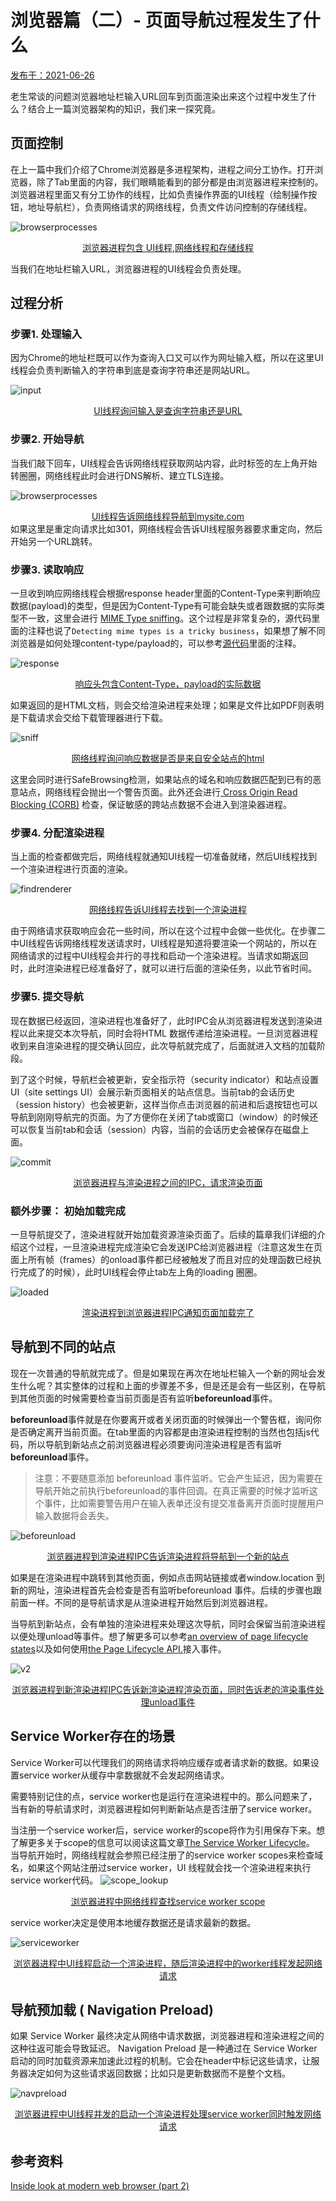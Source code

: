 # 浏览器篇（二）- 页面导航过程发生了什么

<span style="font-size:14px;text-decoration:underline">发布于：2021-06-26</span>

老生常谈的问题浏览器地址栏输入URL回车到页面渲染出来这个过程中发生了什么？结合上一篇浏览器架构的知识，我们来一探究竟。
## 页面控制

在上一篇中我们介绍了Chrome浏览器是多进程架构，进程之间分工协作。打开浏览器，除了Tab里面的内容，我们眼睛能看到的部分都是由浏览器进程来控制的。浏览器进程里面又有分工协作的线程，比如负责操作界面的UI线程（绘制操作按钮，地址导航栏），负责网络请求的网络线程，负责文件访问控制的存储线程。

![browserprocesses](./browserprocesses.png)

<center style="font-size:14px;text-decoration:underline">浏览器进程包含 UI线程,网络线程和存储线程</center> 



当我们在地址栏输入URL，浏览器进程的UI线程会负责处理。

## 过程分析

### 步骤1. 处理输入

因为Chrome的地址栏既可以作为查询入口又可以作为网址输入框，所以在这里UI线程会负责判断输入的字符串到底是查询字符串还是网站URL。

![input](./input.png)
<center style="font-size:14px;text-decoration:underline">UI线程询问输入是查询字符串还是URL</center> 

### 步骤2. 开始导航

当我们敲下回车，UI线程会告诉网络线程获取网站内容，此时标签的左上角开始转圈圈，网络线程此时会进行DNS解析、建立TLS连接。

![browserprocesses](./browserprocesses.png)
<center style="font-size:14px;text-decoration:underline">UI线程告诉网络线程导航到mysite.com</center> 
如果这里是重定向请求比如301，网络线程会告诉UI线程服务器要求重定向，然后开始另一个URL跳转。

### 步骤3. 读取响应

一旦收到响应网络线程会根据response header里面的Content-Type来判断响应数据(payload)的类型，但是因为Content-Type有可能会缺失或者跟数据的实际类型不一致，这里会进行 [MIME Type sniffing](https://developer.mozilla.org/en-US/docs/Web/HTTP/Basics_of_HTTP/MIME_types)。这个过程是非常复杂的，源代码里面的注释也说了```Detecting mime types is a tricky business```，如果想了解不同浏览器是如何处理content-type/payload的，可以参考[源代码](https://cs.chromium.org/chromium/src/net/base/mime_sniffer.cc?sq=package:chromium&dr=CS&l=5)里面的注释。

![response](./response.png)
<center style="font-size:14px;text-decoration:underline">响应头包含Content-Type，payload的实际数据</center> 

如果返回的是HTML文档，则会交给渲染进程来处理；如果是文件比如PDF则表明是下载请求会交给下载管理器进行下载。

![sniff](./sniff.png)
<center style="font-size:14px;text-decoration:underline">网络线程询问响应数据是否是来自安全站点的html</center> 

这里会同时进行SafeBrowsing检测，如果站点的域名和响应数据匹配到已有的恶意站点，网络线程会抛出一个警告页面。此外还会进行[ Cross Origin Read Blocking (CORB)](https://www.chromium.org/Home/chromium-security/corb-for-developers) 检查，保证敏感的跨站点数据不会进入到渲染器进程。


### 步骤4. 分配渲染进程

当上面的检查都做完后，网络线程就通知UI线程一切准备就绪，然后UI线程找到一个渲染进程进行页面的渲染。

![findrenderer](./findrenderer.png)

<center style="font-size:14px;text-decoration:underline">网络线程告诉UI线程去找到一个渲染进程</center> 

由于网络请求获取响应会花一些时间，所以在这个过程中会做一些优化。在步骤二中UI线程告诉网络线程发送请求时，UI线程是知道将要渲染一个网站的，所以在网络请求的过程中UI线程会并行的寻找和启动一个渲染进程。当请求如期返回时，此时渲染进程已经准备好了，就可以进行后面的渲染任务，以此节省时间。

### 步骤5. 提交导航

现在数据已经返回，渲染进程也准备好了，此时IPC会从浏览器进程发送到渲染进程以此来提交本次导航，同时会将HTML 数据传递给渲染进程。一旦浏览器进程收到来自渲染进程的提交确认回应，此次导航就完成了，后面就进入文档的加载阶段。

到了这个时候，导航栏会被更新，安全指示符（security indicator）和站点设置UI（site settings UI）会展示新页面相关的站点信息。当前tab的会话历史（session history）也会被更新，这样当你点击浏览器的前进和后退按钮也可以导航到刚刚导航完的页面。为了方便你在关闭了tab或窗口（window）的时候还可以恢复当前tab和会话（session）内容，当前的会话历史会被保存在磁盘上面。

![commit](./commit.png)
<center style="font-size:14px;text-decoration:underline">浏览器进程与渲染进程之间的IPC，请求渲染页面</center> 

### 额外步骤： 初始加载完成

一旦导航提交了，渲染进程就开始加载资源渲染页面了。后续的篇章我们详细的介绍这个过程，一旦渲染进程完成渲染它会发送IPC给浏览器进程（注意这发生在页面上所有帧（frames）的onload事件都已经被触发了而且对应的处理函数已经执行完成了的时候），此时UI线程会停止tab左上角的loading 圈圈。

![loaded](./loaded.png)
<center style="font-size:14px;text-decoration:underline">渲染进程到浏览器进程IPC通知页面加载完了</center> 

## 导航到不同的站点

现在一次普通的导航就完成了。但是如果现在再次在地址栏输入一个新的网址会发生什么呢？其实整体的过程和上面的步骤差不多，但是还是会有一些区别，在导航到其他页面的时候需要检查当前页面是否有监听**beforeunload**事件。


**beforeunload**事件就是在你要离开或者关闭页面的时候弹出一个警告框，询问你是否确定离开当前页面。在tab里面的内容都是由渲染进程控制的当然也包括js代码，所以导航到新站点之前浏览器进程必须要询问渲染进程是否有监听**beforeunload**事件。


> 注意：不要随意添加 beforeunload 事件监听。它会产生延迟，因为需要在导航开始之前执行beforeunload的事件回调。在真正需要的时候才监听这个事件，比如需要警告用户在输入表单还没有提交准备离开页面时提醒用户输入数据将会丢失。 

![beforeunload](./beforeunload.png)

<center style="font-size:14px;text-decoration:underline">浏览器进程到渲染进程IPC告诉渲染进程将导航到一个新的站点</center> 


如果是在渲染进程中跳转到其他页面，例如点击网站链接或者window.location 到新的网址，渲染进程首先会检查是否有监听beforeunload 事件。后续的步骤也跟前面一样。不同的是导航请求是从渲染进程开始然后到浏览器进程。


当导航到新站点，会有单独的渲染进程来处理这次导航，同时会保留当前渲染进程以便处理unload等事件。想了解更多可以参考[an overview of page lifecycle states](https://developers.google.com/web/updates/2018/07/page-lifecycle-api#overview_of_page_lifecycle_states_and_events)以及如何使用[the Page Lifecycle API.](https://developers.google.com/web/updates/2018/07/page-lifecycle-api#overview_of_page_lifecycle_states_and_events)接入事件。

![v2](./v2-a4997ca70ed51cbf9f72c61a3c58438f_1440w.jpeg)
<center style="font-size:14px;text-decoration:underline">浏览器进程到新渲染进程IPC告诉新渲染进程渲染页面，同时告诉老的渲染事件处理unload事件</center> 


## Service Worker存在的场景

Service Worker可以代理我们的网络请求将响应缓存或者请求新的数据。如果设置service worker从缓存中拿数据就不会发起网络请求。

需要特别记住的点，service worker也是运行在渲染进程中的。那么问题来了，当有新的导航请求时，浏览器进程如何判断新站点是否注册了service worker。


当注册一个service worker后，service worker的scope将作为引用保存下来。想了解更多关于scope的信息可以阅读这篇文章[The Service Worker Lifecycle](https://developers.google.com/web/fundamentals/primers/service-workers/lifecycle)。 当导航开始时，网络线程就会参照已经注册了的service worker scopes来检查域名，如果这个网站注册过service worker，UI 线程就会找一个渲染进程来执行service worker代码。
![scope_lookup](./scope_lookup.png)
<center style="font-size:14px;text-decoration:underline">浏览器进程中网络线程查找service worker scope</center> 

service worker决定是使用本地缓存数据还是请求最新的数据。

![serviceworker](./serviceworker.png)

<center style="font-size:14px;text-decoration:underline">浏览器进程中UI线程启动一个渲染进程，随后渲染进程中的worker线程发起网络请求</center> 


## 导航预加载 ( Navigation Preload)

如果 Service Worker 最终决定从网络中请求数据，浏览器进程和渲染进程之间的这种往返可能会导致延迟。 Navigation Preload 是一种通过在 Service Worker 启动的同时加载资源来加速此过程的机制。它会在header中标记这些请求，让服务器决定如何为这些请求返回数据；比如只是更新数据而不是整个文档。

![navpreload](./navpreload.png)

<center style="font-size:14px;text-decoration:underline">浏览器进程中UI线程并发的启动一个渲染进程处理service worker同时触发网络请求</center> 

## 参考资料

[Inside look at modern web browser (part 2)](https://developers.google.com/web/updates/2018/09/inside-browser-part2)